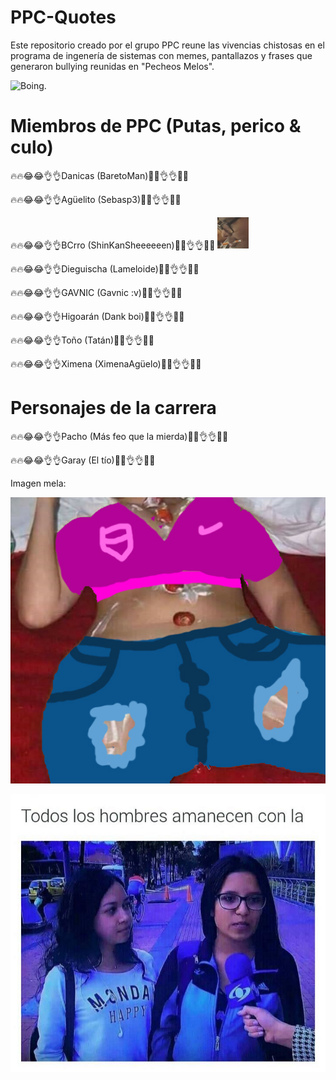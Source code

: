 # PPC-Quotes



Este repositorio creado por el grupo PPC reune las vivencias chistosas en el programa de ingenería de sistemas con memes, pantallazos y frases que generaron bullying reunidas en "Pecheos Melos".

<img src="https://github.com/dfcastanedat/JustPPC/blob/master/Gif%20Saltarin.gif" alt="Boing.">

# Miembros de PPC (Putas, perico & culo)

🔥🔥😂😂👌👌Danicas (BaretoMan)😤😤👌👌🔥🔥

🔥🔥😂😂👌👌Agüelito (Sebasp3)😤😤👌👌🔥🔥

🔥🔥😂😂👌👌BCrro (ShinKanSheeeeeen)😤😤👌👌🔥🔥
<img src="https://github.com/dfcastanedat/JustPPC/blob/master/pp.jpeg" alt="Naughty" width="50" height="50">

🔥🔥😂😂👌👌Dieguischa (Lameloide)😤😤👌👌🔥🔥

🔥🔥😂😂👌👌GAVNIC (Gavnic :v)😤😤👌👌🔥🔥

🔥🔥😂😂👌👌Higoarán (Dank boi)😤😤👌👌🔥🔥

🔥🔥😂😂👌👌Toño (Tatán)😤😤👌👌🔥🔥

🔥🔥😂😂👌👌Ximena (XimenaAgüelo)😤😤👌👌🔥🔥

# Personajes de la carrera 

🔥🔥😂😂👌👌Pacho (Más feo que la mierda)😤😤👌👌🔥🔥

🔥🔥😂😂👌👌Garay (El tío)😤😤👌👌🔥🔥


Imagen mela:

![Texto melo plox](https://github.com/dfcastanedat/JustPPC/blob/master/FrEsA_En_La_CaBEZAAAAAAAAa.jpg)

![Texto melo plox](https://github.com/dfcastanedat/JustPPC/blob/master/monda.png)



